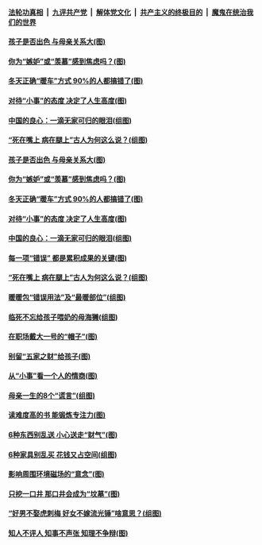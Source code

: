

####  [法轮功真相](../../../../basic/blob/master/README.md?t=01100802) &nbsp;|&nbsp; [九评共产党](../../../../9ping.md/blob/master/README.md?t=01100802) &nbsp;|&nbsp; [解体党文化](../../../../jtdwh.md/blob/master/README.md?t=01100802)  &nbsp;|&nbsp; [共产主义的终极目的](../../../../gczydzjmd.md/blob/master/README.md?t=01100802) &nbsp;|&nbsp; [魔鬼在统治我们的世界](../../../../mgztzwmdsj.md/blob/master/README.md?t=01100802) 

#### [孩子是否出色 与母亲关系大(图)](../pages/p8/958164.md?t=01100802) 

#### [你为“嫉妒”或“羡慕”感到焦虑吗？(图)](../pages/p8/958565.md?t=01100802) 

#### [冬天正确“暖车”方式 90%的人都搞错了(图)](../pages/p8/958481.md?t=01100802) 

#### [对待“小事”的态度 决定了人生高度(图)](../pages/p8/958535.md?t=01100802) 

#### [中国的良心：一滴无家可归的眼泪(组图)](../pages/p8/956945.md?t=01100802) 

#### [“死在嘴上 病在腿上”古人为何这么说？(组图)](../pages/p8/958459.md?t=01100802) 

#### [孩子是否出色 与母亲关系大(图)](../pages/p8/958164.md?t=01100802) 

#### [你为“嫉妒”或“羡慕”感到焦虑吗？(图)](../pages/p8/958565.md?t=01100802) 

#### [冬天正确“暖车”方式 90%的人都搞错了(图)](../pages/p8/958481.md?t=01100802) 

#### [对待“小事”的态度 决定了人生高度(图)](../pages/p8/958535.md?t=01100802) 

#### [中国的良心：一滴无家可归的眼泪(组图)](../pages/p8/956945.md?t=01100802) 

#### [每一项“错误” 都是累积成果的关键(图)](../pages/p8/958477.md?t=01100802) 

#### [“死在嘴上 病在腿上”古人为何这么说？(组图)](../pages/p8/958459.md?t=01100802) 

#### [暖暖包“错误用法”及“最暖部位”(组图)](../pages/p8/958448.md?t=01100802) 

#### [临死不忘给孩子喂奶的母海獭(组图)](../pages/p8/958170.md?t=01100802) 

#### [在职场戴大一号的“帽子”(图)](../pages/p8/957522.md?t=01100802) 

#### [别留“五家之财”给孩子(图)](../pages/p8/958316.md?t=01100802) 

#### [从“小事”看一个人的情商(图)](../pages/p8/958338.md?t=01100802) 

#### [母亲一生的8个“谎言”(组图)](../pages/p8/958180.md?t=01100802) 

#### [读难度高的书 能锻炼专注力(图)](../pages/p8/957114.md?t=01100802) 

#### [6种东西别乱送 小心送走“财气”(图)](../pages/p8/958224.md?t=01100802) 

#### [6种家具别乱买 花钱又占空间(组图)](../pages/p8/958205.md?t=01100802) 

#### [影响周围环境磁场的“意念”(图)](../pages/p8/956957.md?t=01100802) 

#### [只挖一口井 那口井会成为“坟墓”(图)](../pages/p8/957515.md?t=01100802) 

#### [“好男不娶虎刺梅 好女不嫁流光锤”啥意思？(组图)](../pages/p8/958088.md?t=01100802) 

#### [知人不评人 知事不声张 知理不争辩(图)](../pages/p8/957679.md?t=01100802) 

